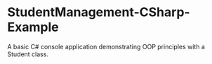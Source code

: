 # StudentManagement-CSharp-Example
A basic C# console application demonstrating OOP principles with a Student class.
